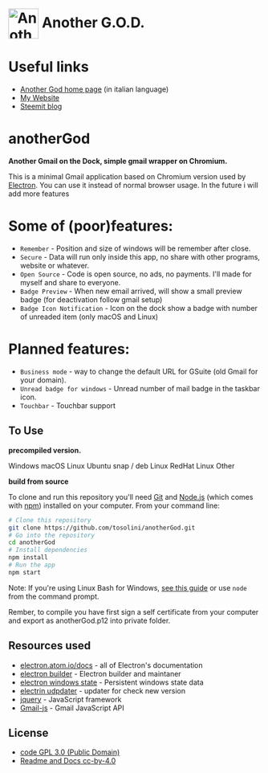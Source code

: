 # <img src="https://software.tosolini.info/wp-content/uploads/sites/5/2018/08/gmailicon@2x.png" width="60px" align="center" alt="Another God"> Another G.O.D.


# Useful links
- [Another God home page](https://software.tosolini.info/ita/anothergod) (in italian language)
- [My Website](https://tosolini.info)
- [Steemit blog](https://steemit.com/@tosolini)

# anotherGod

**Another Gmail on the Dock, simple gmail wrapper on Chromium.**

This is a minimal Gmail application based on Chromium version used by [Electron](http://electron.atom.io). You can use it instead of normal browser usage. In the future i will add more features


# Some of (poor)features:

- `Remember` - Position and size of windows will be remember after close.
- `Secure` - Data will run only inside this app, no share with other programs, website or whatever.
- `Open Source` - Code is open source, no ads, no payments. I'll made for myself and share to everyone.
- `Badge Preview` - When new email arrived, will show a small preview badge (for deactivation follow gmail setup)
- `Badge Icon Notification` - Icon on the dock show a badge with number of unreaded item (only macOS and Linux)

# Planned features:

- `Business mode` - way to change the default URL for GSuite (old Gmail for your domain).
- `Unread badge for windows` - Unread number of mail badge in the taskbar icon.
- `Touchbar` - Touchbar support

## To Use

**precompiled version.**

Windows
macOS
Linux Ubuntu snap / deb
Linux RedHat
Linux Other

**build from source**

To clone and run this repository you'll need [Git](https://git-scm.com) and [Node.js](https://nodejs.org/en/download/) (which comes with [npm](http://npmjs.com)) installed on your computer. From your command line:

```bash
# Clone this repository
git clone https://github.com/tosolini/anotherGod.git
# Go into the repository
cd anotherGod
# Install dependencies
npm install
# Run the app
npm start
```

Note: If you're using Linux Bash for Windows, [see this guide](https://www.howtogeek.com/261575/how-to-run-graphical-linux-desktop-applications-from-windows-10s-bash-shell/) or use `node` from the command prompt.

Rember, to compile you have first sign a self certificate from your computer and export as anotherGod.p12 into private folder.

## Resources used

- [electron.atom.io/docs](https://electron.atom.io/docs) - all of Electron's documentation
- [electron builder](https://electron.build) - Electron builder and maintaner
- [electron windows state](https://github.com/mawie81/electron-window-state#readme) - Persistent windows state data
- [electrin udpdater](https://github.com/mawie81/electron-window-state#readme) - updater for check new version
- [jquery](https://jquery.com) - JavaScript framework
- [Gmail-js](https://github.com/KartikTalwar/gmail.js) - Gmail JavaScript API

## License

- [code GPL 3.0 (Public Domain)](LICENSE.md)
- [Readme and Docs cc-by-4.0](http://creativecommons.org/licenses/by-nc-sa/4.0/)

